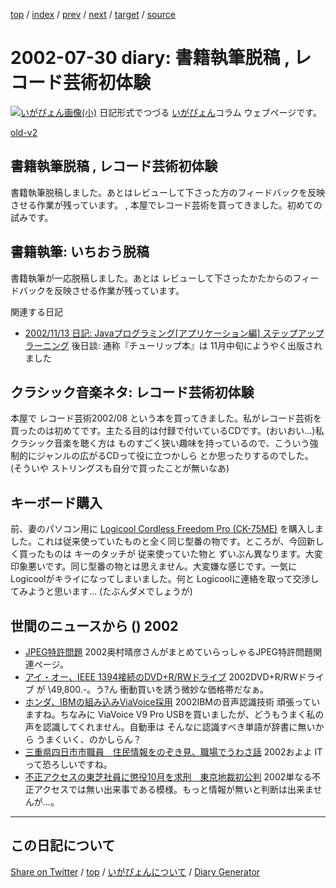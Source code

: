 [top](../index.html) 
 / [index](index.html) 
 / [prev](https://igapyon.github.io/diary/2002/ig020729.html) 
 / [next](https://igapyon.github.io/diary/2002/ig020731.html) 
 / [target](https://igapyon.github.io/diary/2002/ig020730.html) 
 / [source](https://github.com/igapyon/diary/blob/gh-pages/2002/ig020730.html.src.md) 

2002-07-30 diary: 書籍執筆脱稿 , レコード芸術初体験
=====================================================================================================
[![いがぴょん画像(小)](https://igapyon.github.io/diary/images/iga200306s.jpg "いがぴょん")](https://igapyon.github.io/diary/memo/memoigapyon.html) 日記形式でつづる [いがぴょん](https://igapyon.github.io/diary/memo/memoigapyon.html)コラム ウェブページです。

[old-v2](ig020730-orig.html)

## 書籍執筆脱稿 , レコード芸術初体験

書籍執筆脱稿しました。あとはレビューして下さった方のフィードバックを反映させる作業が残っています。 , 本屋でレコード芸術を買ってきました。初めての試みです。


## 書籍執筆: いちおう脱稿

書籍執筆が一応脱稿しました。あとは レビューして下さったかたからのフィードバックを反映させる作業が残っています。

関連する日記

* [2002/11/13 日記: Javaプログラミング[アプリケーション編] ステップアップラーニング](ig021113.html)
  後日談: 通称『チューリップ本』は 11月中旬にようやく出版されました

## クラシック音楽ネタ: レコード芸術初体験

本屋で レコード芸術2002/08 という本を買ってきました。私がレコード芸術を買ったのは初めてです。主たる目的は付録で付いているCDです。(おいおい…)私 クラシック音楽を聴く方は ものすごく狭い趣味を持っているので、こういう強制的にジャンルの広がるCDって役に立つかしら とか思ったりするのでした。
(そういや ストリングスも自分で買ったことが無いなあ)

## キーボード購入

前、妻のパソコン用に [Logicool 
Cordless Freedom Pro (CK-75ME)](http://www.logicool.co.jp/cf/products/productoverview.html/key8.html) を購入しました。これは従来使っていたものと全く同じ型番の物です。ところが、今回新しく買ったものは キーのタッチが 従来使っていた物と ずいぶん異なります。大変印象悪いです。同じ型番の物とは思えません。大変嫌な感じです。一気に
Logicoolがキライになってしまいました。何と Logicoolに連絡を取って交渉してみようと思います…
(たぶんダメでしょうが)

## 世間のニュースから () 2002

* [JPEG特許問題](http://www.matsusaka-u.ac.jp/~okumura/compression/jpegpat.html)  2002奥村晴彦さんがまとめていらっしゃるJPEG特許問題関連ページ。
* [アイ・オー、IEEE 1394接続のDVD+R/RWドライブ](http://www.zdnet.co.jp/news/0207/29/njbt_14.html)  2002DVD+R/RWドライブ が \49,800.-。う?ん 衝動買いを誘う微妙な価格帯だなぁ。
* [ホンダ、IBMの組み込みViaVoice採用](http://www.zdnet.co.jp/news/0207/30/nebt_02.html)  2002IBMの音声認識技術 頑張っていますね。ちなみに ViaVoice V9 Pro USBを買いましたが、どうもうまく私の声を認識してくれません。自動車は そんなに認識すべき単語が辞書に無いから うまくいく、のかしらん？
* [三重県四日市市職員　住民情報をのぞき見、職場でうわさ話](http://www.mainichi.co.jp/digital/network/archive/200207/29/5.html)  2002およよ ITって恐ろしいですね。
* [不正アクセスの東芝社員に懲役10月を求刑　東京地裁初公判](http://www.mainichi.co.jp/digital/network/archive/200207/29/11.html)  2002単なる不正アクセスでは無い出来事である模様。もっと情報が無いと判断は出来ませんが…。

----------------------------------------------------------------------------------------------------

## この日記について

[Share on Twitter](https://twitter.com/intent/tweet?hashtags=igapyon%2Cdiary%2C%E3%81%84%E3%81%8C%E3%81%B4%E3%82%87%E3%82%93&text=%E6%9B%B8%E7%B1%8D%E5%9F%B7%E7%AD%86%E8%84%B1%E7%A8%BF+%2C+%E3%83%AC%E3%82%B3%E3%83%BC%E3%83%89%E8%8A%B8%E8%A1%93%E5%88%9D%E4%BD%93%E9%A8%93&url=https%3A%2F%2Figapyon.github.io%2Fdiary%2F2002%2Fig020730.html) / [top](../index.html) / [いがぴょんについて](https://igapyon.github.io/diary/memo/memoigapyon.html) / [Diary Generator](https://github.com/igapyon/igapyonv3)
